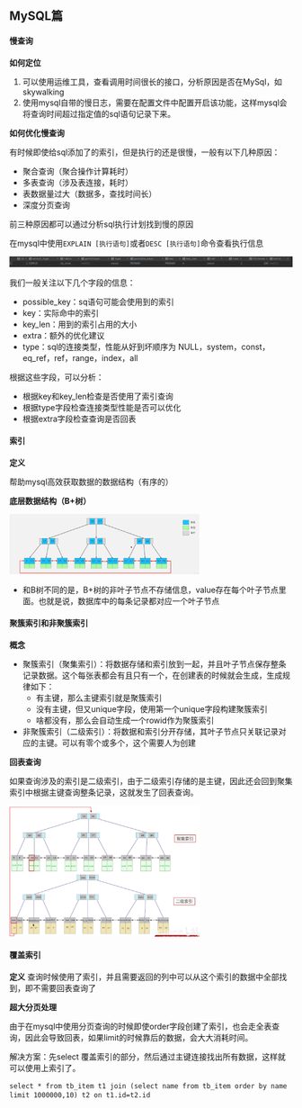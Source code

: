 ## MySQL篇

#### 慢查询

**如何定位**

1. 可以使用运维工具，查看调用时间很长的接口，分析原因是否在MySql，如skywalking
2. 使用mysql自带的慢日志，需要在配置文件中配置开启该功能，这样mysql会将查询时间超过指定值的sql语句记录下来。

**如何优化慢查询**

有时候即使给sql添加了的索引，但是执行的还是很慢，一般有以下几种原因：

* 聚合查询（聚合操作计算耗时）
* 多表查询（涉及表连接，耗时）
* 表数据量过大（数据多，查找时间长）
* 深度分页查询

前三种原因都可以通过分析sql执行计划找到慢的原因

在mysql中使用`EXPLAIN [执行语句]`或者`DESC [执行语句]`命令查看执行信息

![image-20231204112327848](https://raw.githubusercontent.com/ZenithWon/figure/master/image-20231204112327848.png)

我们一般关注以下几个字段的信息：

* possible_key：sq语句可能会使用到的索引
* key：实际命中的索引
* key_len：用到的索引占用的大小
* extra：额外的优化建议
* type：sql的连接类型，性能从好到坏顺序为 NULL，system，const，eq_ref，ref，range，index，all

根据这些字段，可以分析：

* 根据key和key_len检查是否使用了索引查询
* 根据type字段检查连接类型性能是否可以优化
* 根据extra字段检查查询是否回表



#### 索引

**定义**

帮助mysql高效获取数据的数据结构（有序的）

**底层数据结构（B+树）**

<img src="https://raw.githubusercontent.com/ZenithWon/figure/master/image-20231204165220861.png" alt="image-20231204165220861" style="zoom:33%;" />

* 和B树不同的是，B+树的非叶子节点不存储信息，value存在每个叶子节点里面。也就是说，数据库中的每条记录都对应一个叶子节点



#### 聚簇索引和非聚簇索引

**概念**

* 聚簇索引（聚集索引）：将数据存储和索引放到一起，并且叶子节点保存整条记录数据。这个每张表都会有且只有一个，在创建表的时候就会生成，生成规律如下：
  * 有主键，那么主键索引就是聚簇索引
  * 没有主键，但又unique字段，使用第一个unique字段构建聚簇索引
  * 啥都没有，那么会自动生成一个rowid作为聚簇索引
* 非聚簇索引（二级索引）：将数据和索引分开存储，其叶子节点只关联记录对应的主键。可以有零个或多个，这个需要人为创建

**回表查询**

如果查询涉及的索引是二级索引，由于二级索引存储的是主键，因此还会回到聚集索引中根据主键查询整条记录，这就发生了回表查询。

<img src="https://raw.githubusercontent.com/ZenithWon/figure/master/image-20231204173749766.png" alt="image-20231204173749766" style="zoom:33%;" />



#### 覆盖索引

**定义**
查询时候使用了索引，并且需要返回的列中可以从这个索引的数据中全部找到，即不需要回表查询了

**超大分页处理**

由于在mysql中使用分页查询的时候即使order字段创建了索引，也会走全表查询，因此会导致回表，如果limit的时候靠后的数据，会大大消耗时间。

解决方案：先select 覆盖索引的部分，然后通过主键连接找出所有数据，这样就可以使用上索引了。

```mysql
select * from tb_item t1 join (select name from tb_item order by name limit 1000000,10) t2 on t1.id=t2.id
```

